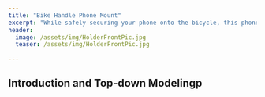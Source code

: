 ```yaml
---
title: "Bike Handle Phone Mount"
excerpt: "While safely securing your phone onto the bicycle, this phone mount allows cyclists to easily mount and dismount the phone for both vertical and horizontal orientations."
header:
  image: /assets/img/HolderFrontPic.jpg
  teaser: /assets/img/HolderFrontPic.jpg
   
---
```

## Introduction and Top-down Modelingp
